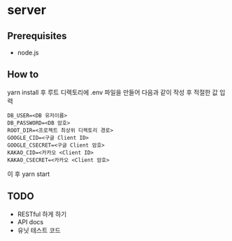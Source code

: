 # server

## Prerequisites
- node.js

## How to
yarn install 후 루트 디렉토리에 .env 파일을 만들어 다음과 같이 작성 후 적절한 값 입력

```
DB_USER=<DB 유저이름>
DB_PASSWORD=<DB 암호>
ROOT_DIR=<프로젝트 최상위 디렉토리 경로>
GOOGLE_CID=<구글 Client ID>
GOOGLE_CSECRET=<구글 Client 암호>
KAKAO_CID=<카카오 <Client ID>
KAKAO_CSECRET=<카카오 <Client 암호>
```

이 후 yarn start

## TODO
- RESTful 하게 하기
- API docs
- 유닛 테스트 코드